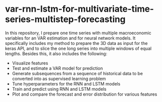 # var-rnn-lstm-for-multivariate-time-series-multistep-forecasting
In this repository, I prepare one time series with multiple macroeconomic variables for an VAR estimation and for neural network models. It specifically includes my method to prepare the 3D data as input for the keras API, and to slice the one long series into multiple windows of equal lengths. Besides this, it also includes the following:
- Visualize features
- Test and estimate a VAR model for prediction
- Generate subsequences from a sequence of historical data to be converted into as supervised learning problem
- Tune hyperparameters for the RNN and LSTM models
- Train and predict using RNN and LSTM models
- Plot and compare the forecast and error distribution for various features
